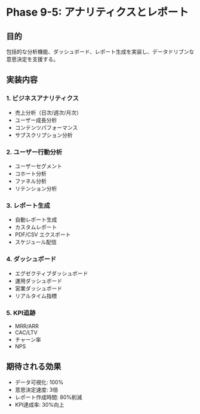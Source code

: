 # Phase 9-5: アナリティクスとレポート

## 目的

包括的な分析機能、ダッシュボード、レポート生成を実装し、データドリブンな意思決定を支援する。

## 実装内容

### 1. ビジネスアナリティクス
- 売上分析（日次/週次/月次）
- ユーザー成長分析
- コンテンツパフォーマンス
- サブスクリプション分析

### 2. ユーザー行動分析
- ユーザーセグメント
- コホート分析
- ファネル分析
- リテンション分析

### 3. レポート生成
- 自動レポート生成
- カスタムレポート
- PDF/CSV エクスポート
- スケジュール配信

### 4. ダッシュボード
- エグゼクティブダッシュボード
- 運用ダッシュボード
- 営業ダッシュボード
- リアルタイム指標

### 5. KPI追跡
- MRR/ARR
- CAC/LTV
- チャーン率
- NPS

## 期待される効果

- データ可視化: 100%
- 意思決定速度: 3倍
- レポート作成時間: 80%削減
- KPI達成率: 30%向上

